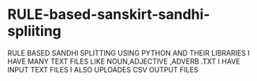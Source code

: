 # RULE-based-sanskirt-sandhi-spliiting
RULE BASED SANDHI SPLITTING USING PYTHON AND THEIR LIBRARIES
I HAVE MANY TEXT FILES LIKE NOUN,ADJECTIVE ,ADVERB .TXT
I HAVE INPUT TEXT FILES
I ALSO UPLOADES CSV OUTPUT FILES 
